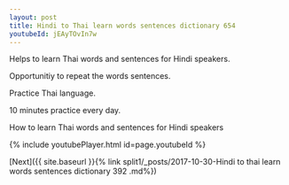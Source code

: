 ```yaml
---
layout: post
title: Hindi to Thai learn words sentences dictionary 654 
youtubeId: jEAyTOvIn7w
---
```

 
 
Helps to learn Thai words and sentences for Hindi speakers.

Opportunitiy to repeat the words sentences. 

Practice Thai language. 
 
10 minutes practice every day. 
 
How to learn Thai words and sentences for Hindi speakers 
 
{% include youtubePlayer.html id=page.youtubeId %}
 
 
[Next]({{ site.baseurl }}{% link  split1/_posts/2017-10-30-Hindi to thai learn words sentences dictionary 392 .md%})
 
